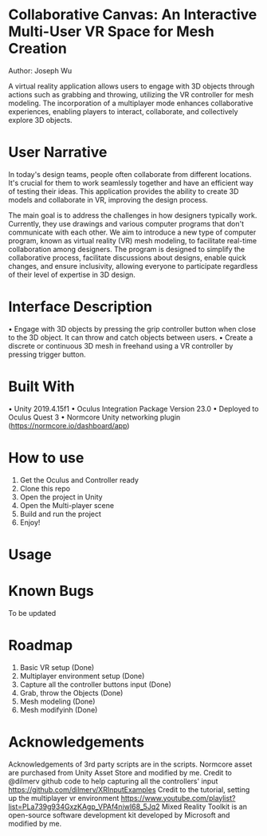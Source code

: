 # Collaborative Canvas: An Interactive Multi-User VR Space for Mesh Creation 
Author: Joseph Wu

A virtual reality application allows users to engage with 3D objects through actions such as grabbing and throwing, utilizing the VR controller for mesh modeling. The incorporation of a multiplayer mode enhances collaborative experiences, enabling players to interact, collaborate, and collectively explore 3D objects.

# User Narrative
In today's design teams, people often collaborate from different locations. It's crucial for them to work seamlessly together and have an efficient way of testing their ideas. This application provides the ability to create 3D models and collaborate in VR, improving the design process.

The main goal is to address the challenges in how designers typically work. Currently, they use drawings and various computer programs that don't communicate with each other. We aim to introduce a new type of computer program, known as virtual reality (VR) mesh modeling, to facilitate real-time collaboration among designers. The program is designed to simplify the collaborative process, facilitate discussions about designs, enable quick changes, and ensure inclusivity, allowing everyone to participate regardless of their level of expertise in 3D design.


# Interface Description
  •	Engage with 3D objects by pressing the grip controller button when close to the 3D object. It can throw and catch objects between users.
  •	Create a discrete or continuous 3D mesh in freehand using a VR controller by pressing trigger button.


# Built With
  •	Unity 2019.4.15f1
  •	Oculus Integration Package Version 23.0
  •	Deployed to Oculus Quest 3
  •	Normcore Unity networking plugin (https://normcore.io/dashboard/app)


# How to use
   1.	Get the Oculus and Controller ready
   2.	Clone this repo
   3.	Open the project in Unity
   4.	Open the Multi-player scene
   5.	Build and run the project
   6.	Enjoy!


# Usage


# Known Bugs
To be updated


# Roadmap
 1.	Basic VR setup (Done)
 2.	Multiplayer environment setup (Done)
 3.	Capture all the controller buttons input (Done)
 4.	Grab, throw the Objects (Done)
 5.	Mesh modeling (Done)
 6.	Mesh modifyinh (Done)


# Acknowledgements
  Acknowledgements of 3rd party scripts are in the scripts. 
  Normcore asset are purchased from Unity Asset Store and modified by me. 
  Credit to @dilmerv github code to help capturing all the controllers' input https://github.com/dilmerv/XRInputExamples
  Credit to the tutorial, setting up the multiplayer vr environment https://www.youtube.com/playlist?list=PLa739g934GxzKAgp_VPAf4niwI68_5Jq2
  Mixed Reality Toolkit is an open-source software development kit developed by Microsoft and modified by me.

 
